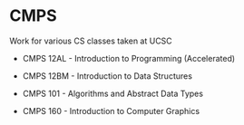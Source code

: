 # CMPS
Work for various CS classes taken at UCSC

- CMPS 12AL - Introduction to Programming (Accelerated)

- CMPS 12BM - Introduction to Data Structures

- CMPS 101  - Algorithms and Abstract Data Types

- CMPS 160 - Introduction to Computer Graphics
